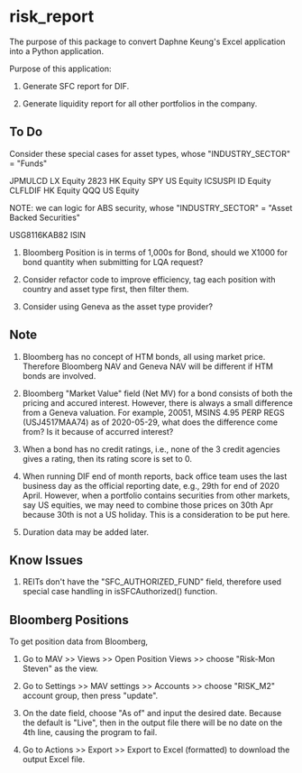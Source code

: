 # risk_report
The purpose of this package to convert Daphne Keung's Excel application into a Python application.

Purpose of this application:

1. Generate SFC report for DIF.

2. Generate liquidity report for all other portfolios in the company.



## To Do

Consider these special cases for asset types, whose "INDUSTRY_SECTOR" = "Funds"

JPMULCD LX Equity
2823 HK Equity
SPY US Equity
ICSUSPI ID Equity
CLFLDIF HK Equity
QQQ US Equity


NOTE: we can logic for ABS security, whose "INDUSTRY_SECTOR" = "Asset Backed Securities"

USG8116KAB82	ISIN



1. Bloomberg Position is in terms of 1,000s for Bond, should we X1000 for bond quantity when submitting for LQA request?

3. Consider refactor code to improve efficiency, tag each position with country and asset type first, then filter them.

4. Consider using Geneva as the asset type provider?




## Note

1. Bloomberg has no concept of HTM bonds, all using market price. Therefore Bloomberg NAV and Geneva NAV will be different if HTM bonds are involved.

2. Bloomberg "Market Value" field (Net MV) for a bond consists of both the pricing and accured interest. However, there is always a small difference from a Geneva valuation. For example, 20051, MSINS 4.95 PERP REGS (USJ4517MAA74) as of 2020-05-29, what does the difference come from? Is it because of accurred interest?

1. When a bond has no credit ratings, i.e., none of the 3 credit agencies gives a rating, then its rating score is set to 0.

2. When running DIF end of month reports, back office team uses the last business day as the official reporting date, e.g., 29th for end of 2020 April. However, when a portfolio contains securities from other markets, say US equities, we may need to combine those prices on 30th Apr because 30th is not a US holiday. This is a consideration to be put here.

3. Duration data may be added later.


## Know Issues

1. REITs don't have the "SFC_AUTHORIZED_FUND" field, therefore used special case handling in isSFCAuthorized() function.


## Bloomberg Positions

To get position data from Bloomberg,

1. Go to MAV >> Views >> Open Position Views >> choose "Risk-Mon Steven" as the view.

2. Go to Settings >> MAV settings >> Accounts >> choose "RISK_M2" account group, then press "update".

3. On the date field, choose "As of" and input the desired date. Because the default is "Live", then in the output file there will be no date on the 4th line, causing the program to fail.

4. Go to Actions >> Export >> Export to Excel (formatted) to download the output Excel file.
